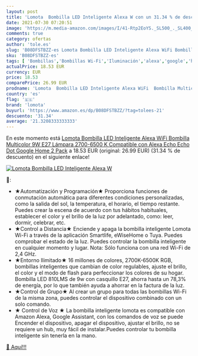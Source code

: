 ```yaml
---
layout: post
title: 'Lomota  Bombilla LED Inteligente Alexa W con un 31.34 % de descuento'
date: 2021-07-30 07:20:51
image: 'https://m.media-amazon.com/images/I/41-Rtp2EoYS._SL500_._SL400_.jpg'
comments: true
category: ofertas
author: 'tole.es'
slug: 'B08DFSTBZZ-es Lomota Bombilla LED Inteligente Alexa WiFi Bombilla...'
sku: 'B08DFSTBZZ-es'
tags: [ 'Bombillas','Bombillas Wi-Fi','Iluminación','alexa','google','home','lomota', ]
actualPrice: 18.53 EUR
currency: EUR
price: 18.53
comparePrice: 26.99 EUR
prodname: 'Lomota  Bombilla LED Inteligente Alexa WiFi  Bombilla Multicolor 9W E27 Lámpara  2700-6500 K  Compatible con Alexa  Echo  Echo Dot   Google Home 2 Pack'
country: 'es'
flag: '🇪🇸'
brand: 'lomota'
buyurl: 'https://www.amazon.es/dp/B08DFSTBZZ/?tag=tolees-21'
descuento: '31.34'
average: '21.3208333333333'
---
```


En este momento está [Lomota  Bombilla LED Inteligente Alexa WiFi  Bombilla Multicolor 9W E27 Lámpara  2700-6500 K  Compatible con Alexa  Echo  Echo Dot   Google Home 2 Pack](https://www.amazon.es/dp/B08DFSTBZZ/?tag=tolees-21) a 18.53 EUR (original: 26.99 EUR) (31.34 %  de descuento) en el siguiente enlace!

[![Lomota  Bombilla LED Inteligente Alexa W](https://m.media-amazon.com/images/I/41-Rtp2EoYS._SL500_._SL400_.jpg)](https://www.amazon.es/dp/B08DFSTBZZ/?tag=tolees-21)

🔎:

- ★Automatización y Programación★ Proporciona funciones de conmutación automática para diferentes condiciones personalizadas, como la salida del sol, la temperatura, el horario, el tiempo restante. Puedes crear la escena de acuerdo con tus hábitos habituales, establecer el color y el brillo de la luz por adelantado, como: leer, dormir, celebrar, etc.
- ★Control a Distancia★ Enciende y apaga la bombilla inteligente Lomota Wi-Fi a través de la aplicación Smartlife, eWiseHome o Tuya. Puedes comprobar el estado de la luz. Puedes controlar la bombilla inteligente en cualquier momento y lugar. Nota: Sólo funciona con una red Wi-Fi de 2,4 GHz.
- ★Entorno Ilimitado★ 16 millones de colores, 2700K-6500K RGB, bombillas inteligentes que cambian de color regulables, ajuste el brillo, el color y el modo de flash para perfeccionar los colores de su hogar. Bombilla LED 810LMS de 9w con casquillo E27, ahorra hasta un 78,3% de energía, por lo que también ayuda a ahorrar en la factura de la luz.
- ★Control de Grupo★ Al crear un grupo para todas las bombillas Wi-Fi de la misma zona, puedes controlar el dispositivo combinado con un solo comando.
- ★ Control de Voz ★ La bombilla inteligente lomota es compatible con Amazon Alexa, Google Assistant, con los comandos de voz se puede Encender el dispositivo, apagar el dispositivo, ajustar el brillo, no se requiere un hub, muy fácil de instalar.Puedes controlar tu bombilla inteligente sin tenerla en la mano.

[🛒 Aquí!!!](https://www.amazon.es/dp/B08DFSTBZZ/?tag=tolees-21)
